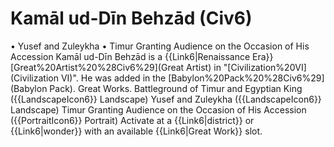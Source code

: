 # Kamāl ud-Dīn Behzād (Civ6)

• Yusef and Zuleykha
• Timur Granting Audience on the Occasion of His Accession
Kamāl ud-Dīn Behzād is a {{Link6|Renaissance Era}} [Great%20Artist%20%28Civ6%29](Great Artist) in "[Civilization%20VI](Civilization VI)". He was added in the [Babylon%20Pack%20%28Civ6%29](Babylon Pack).
Great Works.
Battleground of Timur and Egyptian King ({{LandscapeIcon6}} Landscape)
Yusef and Zuleykha ({{LandscapeIcon6}} Landscape)
Timur Granting Audience on the Occasion of His Accession ({{PortraitIcon6}} Portrait)
Activate at a {{Link6|district}} or {{Link6|wonder}} with an available {{Link6|Great Work}} slot.